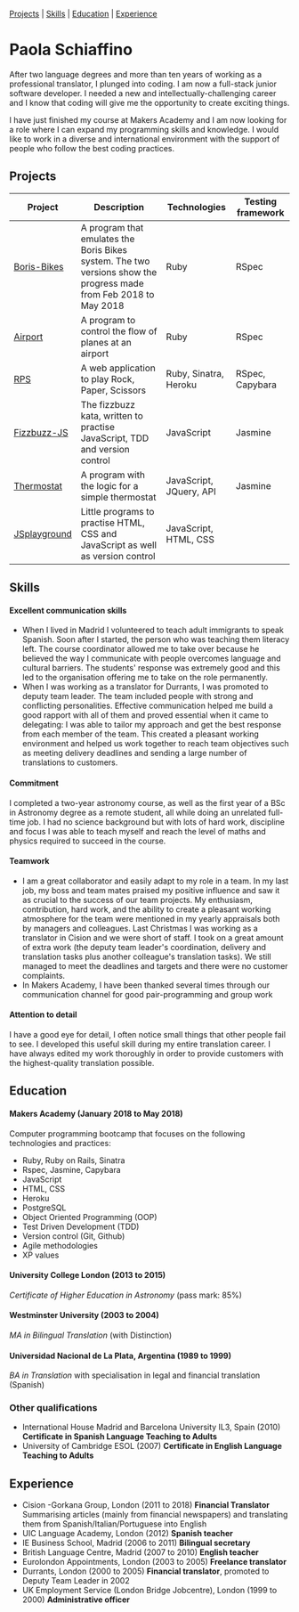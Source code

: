 [Projects](#projects) | [Skills](#skills) | [Education](#education) | [Experience](#experience)   

# Paola Schiaffino
After two language degrees and more than ten years of working as a professional translator, I plunged into coding. I am now a full-stack junior software developer. I needed a new and intellectually-challenging career and I know that coding will give me the opportunity to create exciting things.

I have just finished my course at Makers Academy and I am now looking for a role where I can expand my programming skills and knowledge. I would like to work in a diverse and international environment with the support of people who follow the best coding practices. 


## Projects

| Project  | Description | Technologies | Testing framework | 
|---|---|---|---|
| [Boris-Bikes](https://github.com/paosch/Boris-Bikes) | A program that emulates the Boris Bikes system. The two versions show the progress made from Feb 2018 to May 2018 | Ruby | RSpec | 
| [Airport](https://github.com/paosch/Airport) | A program to control the flow of planes at an airport | Ruby | RSpec |  
| [RPS](https://rpspaolap.herokuapp.com/) | A web application to play Rock, Paper, Scissors | Ruby, Sinatra, Heroku | RSpec, Capybara |  
| [Fizzbuzz-JS](https://github.com/paosch/Fizzbuzz-JS) | The fizzbuzz kata, written to practise JavaScript, TDD and version control| JavaScript | Jasmine | 
| [Thermostat](https://github.com/paosch/Thermostat) | A program with the logic for a simple thermostat | JavaScript, JQuery, API | Jasmine |
| [JSplayground](https://github.com/paosch/JSplayground) | Little programs to practise HTML, CSS and JavaScript as well as version control | JavaScript, HTML, CSS |  | 

## Skills

#### Excellent communication skills
- When I lived in Madrid I volunteered to teach adult immigrants to speak Spanish. Soon after I started, the person who was teaching them literacy left. The course coordinator allowed me to take over because he believed the way I communicate with people overcomes language and cultural barriers. The students' response was extremely good and this led to the organisation offering me to take on the role permanently.
- When I was working as a translator for Durrants, I was promoted to deputy team leader. The team included people with strong and conflicting personalities. Effective communication helped me build a good rapport with all of them and proved essential when it came to delegating: I was able to tailor my approach and get the best response from each member of the team. This created a pleasant working environment and helped us work together to reach team objectives such as meeting delivery deadlines and sending a large number of translations to customers.

#### Commitment
I completed a two-year astronomy course, as well as the first year of a BSc in Astronomy degree as a remote student, all while doing an unrelated full-time job. I had no science background but with lots of hard work, discipline and focus I was able to teach myself and reach the level of maths and physics required to succeed in the course. 

#### Teamwork
- I am a great collaborator and easily adapt to my role in a team. In my last job, my boss and team mates praised my positive influence and saw it as crucial to the success of our team projects. My enthusiasm, contribution, hard work, and the ability to create a pleasant working atmosphere for the team were mentioned in my yearly appraisals both by managers and colleagues. Last Christmas I was working as a translator in Cision and we were short of staff. I took on a great amount of extra work (the deputy team leader's coordination, delivery and translation tasks plus another colleague's translation tasks). We still managed to meet the deadlines and targets and there were no customer complaints.  
- In Makers Academy, I have been thanked several times through our communication channel for good pair-programming and group work 

#### Attention to detail
I have a good eye for detail, I often notice small things that other people fail to see. I developed this useful skill during my entire translation career. I have always edited my work thoroughly in order to provide customers with the highest-quality translation possible.

## Education

#### Makers Academy (January 2018 to May 2018)
Computer programming bootcamp that focuses on the following technologies and practices:
- Ruby, Ruby on Rails, Sinatra
- Rspec, Jasmine, Capybara
- JavaScript
- HTML, CSS
- Heroku
- PostgreSQL
- Object Oriented Programming (OOP)
- Test Driven Development (TDD) 
- Version control (Git, Github)
- Agile methodologies
- XP values

#### University College London (2013 to 2015) 
   _Certificate of Higher Education in Astronomy_ (pass mark: 85%) 
   
#### Westminster University (2003 to 2004)
   _MA in Bilingual Translation_ (with Distinction)

#### Universidad Nacional de La Plata, Argentina (1989 to 1999)
   _BA in Translation_ with specialisation in legal and financial translation (Spanish)

### Other qualifications
- International House Madrid and Barcelona University IL3, Spain (2010) **Certificate in Spanish Language Teaching to Adults**
- University of Cambridge ESOL (2007) **Certificate in English Language Teaching to Adults**

## Experience

- Cision -Gorkana Group, London (2011 to 2018) **Financial Translator** 
  Summarising articles (mainly from financial newspapers) and translating them from Spanish/Italian/Portuguese into English
- UIC Language Academy, London (2012) **Spanish teacher**
- IE Business School, Madrid (2006 to 2011) **Bilingual secretary**
- British Language Centre, Madrid (2007 to 2010) **English teacher**
- Eurolondon Appointments, London (2003 to 2005) **Freelance translator**
- Durrants, London (2000 to 2005) **Financial translator**, promoted to Deputy Team Leader in 2002  
- UK Employment Service (London Bridge Jobcentre), London (1999 to 2000) **Administrative officer**
